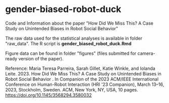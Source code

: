 # gender-biased-robot-duck
Code and Information about the paper "How Did We Miss This? A Case Study on Unintended Biases in Robot Social Behavior"

The raw data used for the statistical analyses is available in folder "raw_data".
The R script is **gender_biased_robot_duck.Rmd**

Figure data can be found in folder "figures" (files submitted for camera-ready version of the paper).




Reference:
Maria Teresa Parreira, Sarah Gillet, Katie Winkle, and Iolanda Leite. 2023. How Did We Miss This? A Case Study on Unintended Biases in Robot Social Behavior . In Companion of the 2023 ACM/IEEE International Conference on Human-Robot Interaction (HRI ’23 Companion), March 13–16, 2023, Stockholm,
Sweden. ACM, New York, NY, USA, 10 pages. https://doi.org/10.1145/3568294.3580032
